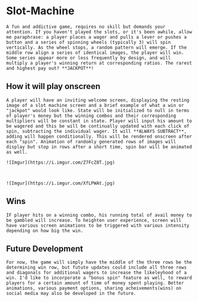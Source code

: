 # Slot-Machine
    A fun and addictive game, requires no skill but demands your attention. If you haven't played the slots, or it's been awhile, allow me paraphrase: a player places a wager and pulls a lever or pushes a button and a series of spinning wheels (typically 3) will spin vertically. As the wheel stops, a random pattern will emerge. If the middle row align a series of identical images, the player will win. Some series appear more or less frequently by design, and will multiply a player's winning return at corresponding ratios. The rarest and highest pay out? **JACKPOT**!

## How it will play onscreen
    A player will have an inviting welcome screen, displaying the resting image of a slot machine screen and a brief example of what a win or "jackpot" would look like. State will be initialized to null in terms of player's money but the winning combos and their corresponding multipliers will be constant in state. Player will input his amount to be wagered and this be will be continually updated with each click of spin, subtracting the individual wager. It will **ALWAYS SUBTRACT**, adding will happen conditionally. This will be rendered onscreen after each "spin". Animation of randomly generated rows of images will display but stop in rows after a short time, spin bar will be animated as well.

    ![Imgur](https://i.imgur.com/Z7FcZ8T.jpg)


   
    ![Imgur](https://i.imgur.com/XfLPWAt.jpg)
    
## Wins
    IF player hits on a winning combo, his running total of avail money to be gambled will increase. To heighten user experience, screen will have various screen animations to be triggered with various intensity depending on how big the win.

## Future Development
    For now, the game will simply have the middle of the three rows be the determining win row, but futute updates could include all three rows and diagonals for additional wagers to increase the likeleyhood of a win. I'd like to incorporate a "bonus spin" feature as well, to reward players for a certain amount of time of money spent playing. Better animations, various payment options, sharing acheivements(wins) on social media may also be developed in the future. 




